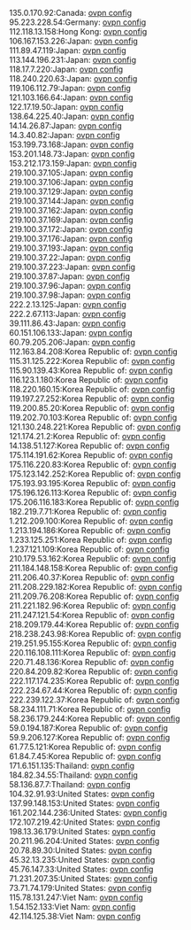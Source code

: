 135.0.170.92:Canada: [ovpn config](vpn/135_0_170_92.ovpn)  
95.223.228.54:Germany: [ovpn config](vpn/95_223_228_54.ovpn)  
112.118.13.158:Hong Kong: [ovpn config](vpn/112_118_13_158.ovpn)  
106.167.153.226:Japan: [ovpn config](vpn/106_167_153_226.ovpn)  
111.89.47.119:Japan: [ovpn config](vpn/111_89_47_119.ovpn)  
113.144.196.231:Japan: [ovpn config](vpn/113_144_196_231.ovpn)  
118.17.7.220:Japan: [ovpn config](vpn/118_17_7_220.ovpn)  
118.240.220.63:Japan: [ovpn config](vpn/118_240_220_63.ovpn)  
119.106.112.79:Japan: [ovpn config](vpn/119_106_112_79.ovpn)  
121.103.166.64:Japan: [ovpn config](vpn/121_103_166_64.ovpn)  
122.17.19.50:Japan: [ovpn config](vpn/122_17_19_50.ovpn)  
138.64.225.40:Japan: [ovpn config](vpn/138_64_225_40.ovpn)  
14.14.26.87:Japan: [ovpn config](vpn/14_14_26_87.ovpn)  
14.3.40.82:Japan: [ovpn config](vpn/14_3_40_82.ovpn)  
153.199.73.168:Japan: [ovpn config](vpn/153_199_73_168.ovpn)  
153.201.148.73:Japan: [ovpn config](vpn/153_201_148_73.ovpn)  
153.212.173.159:Japan: [ovpn config](vpn/153_212_173_159.ovpn)  
219.100.37.105:Japan: [ovpn config](vpn/219_100_37_105.ovpn)  
219.100.37.106:Japan: [ovpn config](vpn/219_100_37_106.ovpn)  
219.100.37.129:Japan: [ovpn config](vpn/219_100_37_129.ovpn)  
219.100.37.144:Japan: [ovpn config](vpn/219_100_37_144.ovpn)  
219.100.37.162:Japan: [ovpn config](vpn/219_100_37_162.ovpn)  
219.100.37.169:Japan: [ovpn config](vpn/219_100_37_169.ovpn)  
219.100.37.172:Japan: [ovpn config](vpn/219_100_37_172.ovpn)  
219.100.37.176:Japan: [ovpn config](vpn/219_100_37_176.ovpn)  
219.100.37.193:Japan: [ovpn config](vpn/219_100_37_193.ovpn)  
219.100.37.22:Japan: [ovpn config](vpn/219_100_37_22.ovpn)  
219.100.37.223:Japan: [ovpn config](vpn/219_100_37_223.ovpn)  
219.100.37.87:Japan: [ovpn config](vpn/219_100_37_87.ovpn)  
219.100.37.96:Japan: [ovpn config](vpn/219_100_37_96.ovpn)  
219.100.37.98:Japan: [ovpn config](vpn/219_100_37_98.ovpn)  
222.2.13.125:Japan: [ovpn config](vpn/222_2_13_125.ovpn)  
222.2.67.113:Japan: [ovpn config](vpn/222_2_67_113.ovpn)  
39.111.86.43:Japan: [ovpn config](vpn/39_111_86_43.ovpn)  
60.151.106.133:Japan: [ovpn config](vpn/60_151_106_133.ovpn)  
60.79.205.206:Japan: [ovpn config](vpn/60_79_205_206.ovpn)  
112.163.84.208:Korea Republic of: [ovpn config](vpn/112_163_84_208.ovpn)  
115.31.125.222:Korea Republic of: [ovpn config](vpn/115_31_125_222.ovpn)  
115.90.139.43:Korea Republic of: [ovpn config](vpn/115_90_139_43.ovpn)  
116.123.1.180:Korea Republic of: [ovpn config](vpn/116_123_1_180.ovpn)  
118.220.160.15:Korea Republic of: [ovpn config](vpn/118_220_160_15.ovpn)  
119.197.27.252:Korea Republic of: [ovpn config](vpn/119_197_27_252.ovpn)  
119.200.85.20:Korea Republic of: [ovpn config](vpn/119_200_85_20.ovpn)  
119.202.70.103:Korea Republic of: [ovpn config](vpn/119_202_70_103.ovpn)  
121.130.248.221:Korea Republic of: [ovpn config](vpn/121_130_248_221.ovpn)  
121.174.21.2:Korea Republic of: [ovpn config](vpn/121_174_21_2.ovpn)  
14.138.51.127:Korea Republic of: [ovpn config](vpn/14_138_51_127.ovpn)  
175.114.191.62:Korea Republic of: [ovpn config](vpn/175_114_191_62.ovpn)  
175.116.220.83:Korea Republic of: [ovpn config](vpn/175_116_220_83.ovpn)  
175.123.142.252:Korea Republic of: [ovpn config](vpn/175_123_142_252.ovpn)  
175.193.93.195:Korea Republic of: [ovpn config](vpn/175_193_93_195.ovpn)  
175.196.126.113:Korea Republic of: [ovpn config](vpn/175_196_126_113.ovpn)  
175.206.116.183:Korea Republic of: [ovpn config](vpn/175_206_116_183.ovpn)  
182.219.7.71:Korea Republic of: [ovpn config](vpn/182_219_7_71.ovpn)  
1.212.209.100:Korea Republic of: [ovpn config](vpn/1_212_209_100.ovpn)  
1.213.194.186:Korea Republic of: [ovpn config](vpn/1_213_194_186.ovpn)  
1.233.125.251:Korea Republic of: [ovpn config](vpn/1_233_125_251.ovpn)  
1.237.121.109:Korea Republic of: [ovpn config](vpn/1_237_121_109.ovpn)  
210.179.53.162:Korea Republic of: [ovpn config](vpn/210_179_53_162.ovpn)  
211.184.148.158:Korea Republic of: [ovpn config](vpn/211_184_148_158.ovpn)  
211.206.40.37:Korea Republic of: [ovpn config](vpn/211_206_40_37.ovpn)  
211.208.229.182:Korea Republic of: [ovpn config](vpn/211_208_229_182.ovpn)  
211.209.76.208:Korea Republic of: [ovpn config](vpn/211_209_76_208.ovpn)  
211.221.182.96:Korea Republic of: [ovpn config](vpn/211_221_182_96.ovpn)  
211.247.121.54:Korea Republic of: [ovpn config](vpn/211_247_121_54.ovpn)  
218.209.179.44:Korea Republic of: [ovpn config](vpn/218_209_179_44.ovpn)  
218.238.243.98:Korea Republic of: [ovpn config](vpn/218_238_243_98.ovpn)  
219.251.95.155:Korea Republic of: [ovpn config](vpn/219_251_95_155.ovpn)  
220.116.108.111:Korea Republic of: [ovpn config](vpn/220_116_108_111.ovpn)  
220.71.48.136:Korea Republic of: [ovpn config](vpn/220_71_48_136.ovpn)  
220.84.209.82:Korea Republic of: [ovpn config](vpn/220_84_209_82.ovpn)  
222.117.174.235:Korea Republic of: [ovpn config](vpn/222_117_174_235.ovpn)  
222.234.67.44:Korea Republic of: [ovpn config](vpn/222_234_67_44.ovpn)  
222.239.122.37:Korea Republic of: [ovpn config](vpn/222_239_122_37.ovpn)  
58.234.111.71:Korea Republic of: [ovpn config](vpn/58_234_111_71.ovpn)  
58.236.179.244:Korea Republic of: [ovpn config](vpn/58_236_179_244.ovpn)  
59.0.194.187:Korea Republic of: [ovpn config](vpn/59_0_194_187.ovpn)  
59.9.206.127:Korea Republic of: [ovpn config](vpn/59_9_206_127.ovpn)  
61.77.5.121:Korea Republic of: [ovpn config](vpn/61_77_5_121.ovpn)  
61.84.7.45:Korea Republic of: [ovpn config](vpn/61_84_7_45.ovpn)  
171.6.151.135:Thailand: [ovpn config](vpn/171_6_151_135.ovpn)  
184.82.34.55:Thailand: [ovpn config](vpn/184_82_34_55.ovpn)  
58.136.87.7:Thailand: [ovpn config](vpn/58_136_87_7.ovpn)  
104.32.91.93:United States: [ovpn config](vpn/104_32_91_93.ovpn)  
137.99.148.153:United States: [ovpn config](vpn/137_99_148_153.ovpn)  
161.202.144.236:United States: [ovpn config](vpn/161_202_144_236.ovpn)  
172.107.219.42:United States: [ovpn config](vpn/172_107_219_42.ovpn)  
198.13.36.179:United States: [ovpn config](vpn/198_13_36_179.ovpn)  
20.211.96.204:United States: [ovpn config](vpn/20_211_96_204.ovpn)  
20.78.89.30:United States: [ovpn config](vpn/20_78_89_30.ovpn)  
45.32.13.235:United States: [ovpn config](vpn/45_32_13_235.ovpn)  
45.76.147.33:United States: [ovpn config](vpn/45_76_147_33.ovpn)  
71.231.207.35:United States: [ovpn config](vpn/71_231_207_35.ovpn)  
73.71.74.179:United States: [ovpn config](vpn/73_71_74_179.ovpn)  
115.78.131.247:Viet Nam: [ovpn config](vpn/115_78_131_247.ovpn)  
1.54.152.133:Viet Nam: [ovpn config](vpn/1_54_152_133.ovpn)  
42.114.125.38:Viet Nam: [ovpn config](vpn/42_114_125_38.ovpn)  
